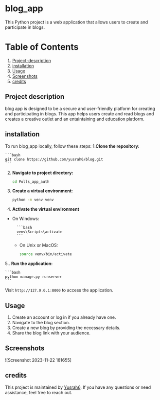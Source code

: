 # blog_app
This Python project is a web application that allows users to create and participate in blogs.

# Table of Contents

1. [Project-description](#Project-description)
2. [installation](#installation)
3. [Usage](#Usage)
4. [Screenshots](#Screenshots)
5. [credits](#credits)
## Project description
blog app is designed to be a secure and user-friendly platform for creating and participating in blogs. This app helps users create and read blogs and creates a creative outlet and an entaintaining and education platform. 
## installation
To run blog_app locally, follow these steps:
1.**Clone the repository:**
 
    ```bash
    git clone https://github.com/yusrah6/blog.git
    ```

2. **Navigate to project directory:**
 
    ```bash
    cd Polls_app_auth
    ```

3. **Create a virtual environment:**

    ```bash
    python -m venv venv
    ```
4. **Activate the virtual environment**
- On Windows:

        ```bash
        venv\Scripts\activate
        ```

    - On Unix or MacOS:

        ```bash
        source venv/bin/activate
        ```

5.. **Run the application:**

    ```bash
    python manage.py runserver
    ```
Visit `http://127.0.0.1:8000` to access the application.
## Usage
1. Create an account or log in if you already have one.
2. Navigate to the blog section.
3. Create a new blog by providing the necessary details.
4. Share the blog link with your audience.



## Screenshots
![Screenshot 2023-11-22 181655]

## credits
This project is maintained by [Yusrah6](https://github.com/yusrah6). If you have any questions or need assistance, feel free to reach out.

